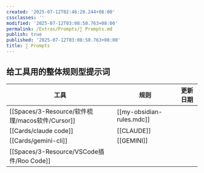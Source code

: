 ```yaml
---
created: '2025-07-12T02:46:20.244+08:00'
cssclasses: ''
modified: '2025-07-12T03:08:50.763+08:00'
permalink: /Extras/Prompts/∑ Prompts.md
publish: true
published: '2025-07-12T03:08:50.763+08:00'
title: ∑ Prompts
---
```

## 给工具用的整体规则型提示词


| 工具              | 规则                        | 更新日期 |
| --------------- | ------------------------- | ---- |
| [[Spaces/3-Resource/软件梳理/macos软件/Cursor]]      | [[my-obsidian-rules.mdc]] |      |
| [[Cards/claude code]] | [[CLAUDE]]                |      |
| [[Cards/gemini-cli]]  | [[GEMINI]]                |      |
| [[Spaces/3-Resource/VSCode插件/Roo Code]]    |                           |      |


## 